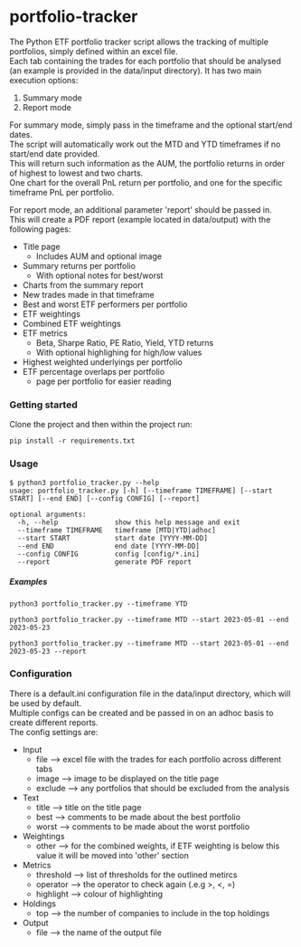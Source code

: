 # portfolio-tracker
The Python ETF portfolio tracker script allows the tracking of multiple portfolios, simply defined within an excel file.  
Each tab containing the trades for each portfolio that should be analysed (an example is provided in the data/input directory).
It has two main execution options:
1) Summary mode
2) Report mode

For summary mode, simply pass in the timeframe and the optional start/end dates.  
The script will automatically work out the MTD and YTD timeframes if no start/end date provided.  
This will return such information as the AUM, the portfolio returns in order of highest to lowest and two charts.  
One chart for the overall PnL return per portfolio, and one for the specific timeframe PnL per portfolio.  

For report mode, an additional parameter 'report' should be passed in.  
This will create a PDF report (example located in data/output) with the following pages:
- Title page
  - Includes AUM and optional image
- Summary returns per portfolio
  - With optional notes for best/worst
- Charts from the summary report
- New trades made in that timeframe
- Best and worst ETF performers per portfolio
- ETF weightings
- Combined ETF weightings
- ETF metrics
  - Beta, Sharpe Ratio, PE Ratio, Yield, YTD returns
  - With optional highlighing for high/low values
- Highest weighted underlyings per portfolio
- ETF percentage overlaps per portfolio
  - page per portfolio for easier reading

### Getting started
Clone the project and then within the project run:
```
pip install -r requirements.txt
```

### Usage
```
$ python3 portfolio_tracker.py --help
usage: portfolio_tracker.py [-h] [--timeframe TIMEFRAME] [--start START] [--end END] [--config CONFIG] [--report]

optional arguments:
  -h, --help              show this help message and exit
  --timeframe TIMEFRAME   timeframe [MTD|YTD|adhoc]
  --start START           start date [YYYY-MM-DD]
  --end END               end date [YYYY-MM-DD]
  --config CONFIG         config [config/*.ini]
  --report                generate PDF report
```

##### Examples
```
python3 portfolio_tracker.py --timeframe YTD

python3 portfolio_tracker.py --timeframe MTD --start 2023-05-01 --end 2023-05-23

python3 portfolio_tracker.py --timeframe MTD --start 2023-05-01 --end 2023-05-23 --report
```

### Configuration
There is a default.ini configuration file in the data/input directory, which will be used by default.  
Multiple configs can be created and be passed in on an adhoc basis to create different reports.  
The config settings are:
- Input
  - file --> excel file with the trades for each portfolio across different tabs
  - image --> image to be displayed on the title page
  - exclude --> any portfolios that should be excluded from the analysis
- Text
  - title --> title on the title page
  - best --> comments to be made about the best portfolio
  - worst --> comments to be made about the worst portfolio
- Weightings
  - other --> for the combined weights, if ETF weighting is below this value it will be moved into 'other' section
- Metrics
  - threshold --> list of thresholds for the outlined metircs
  - operator --> the operator to check again (.e.g >, <, =)
  - highlight --> colour of highlighting
- Holdings
  - top --> the number of companies to include in the top holdings
- Output
  - file --> the name of the output file

